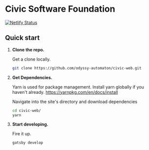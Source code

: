 # Civic Software Foundation

[![Netlify Status](https://api.netlify.com/api/v1/badges/80eb5d7c-547d-40b8-a7fb-05908c9b65db/deploy-status)](https://app.netlify.com/sites/happy-bartik-c2a2c6/deploys)

## Quick start

1.  **Clone the repo.**

    Get a clone locally.

    ```sh
    git clone https://github.com/odyssy-automaton/civic-web.git
    ```

2.  **Get Dependencies.**

    Yarn is used for package management. Install yarn globally if you haven't already.
    https://yarnpkg.com/en/docs/install
    
    
    Navigate into the site's directory and download dependencies

    ```sh
    cd civic-web/
    yarn
    ```



3.  **Start developing.**

    Fire it up.

    ```sh
    gatsby develop
    ```


